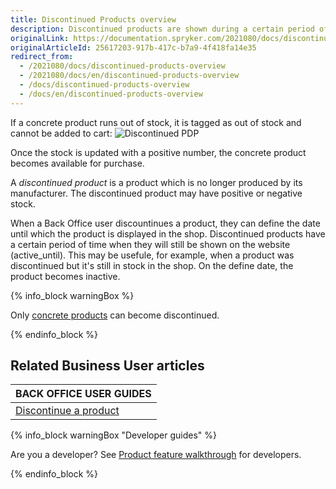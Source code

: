 ```yaml
---
title: Discontinued Products overview
description: Discontinued products are shown during a certain period of time after the manufacturer or a distributor announces that the product is no longer produced.
originalLink: https://documentation.spryker.com/2021080/docs/discontinued-products-overview
originalArticleId: 25617203-917b-417c-b7a9-4f418fa14e35
redirect_from:
  - /2021080/docs/discontinued-products-overview
  - /2021080/docs/en/discontinued-products-overview
  - /docs/discontinued-products-overview
  - /docs/en/discontinued-products-overview
---
```


If a concrete product runs out of stock, it is tagged as out of stock and cannot be added to cart:
![Discontinued PDP](https://spryker.s3.eu-central-1.amazonaws.com/docs/Features/Product+Management/Discontinued+Products/Discontinued+Products+Feature+Overview/discontinued-pdp-page.png)

Once the stock is updated with a positive number, the concrete product becomes available for purchase.

A *discontinued product* is a product which is no longer produced by its manufacturer. The discontinued product may have positive or negative stock.

When a Back Office user discountinues a product, they can define the date until which the product is displayed in the shop. Discontinued products have a certain period of time when they will still be shown on the website (active_until). This may be usefule, for example, when a product was discontinued but it's still in stock in the shop. On the define date, the product becomes inactive.

{% info_block warningBox %}

Only [concrete products](/docs/scos/user/features/{{page.version}}/product/product-feature-overview/products-overview.html#abstract-and-concrete-products--variants)
can become discontinued.

{% endinfo_block %}

## Related Business User articles

|BACK OFFICE USER GUIDES|
|---|
| [Discontinue a product](/docs/scos/user/user-guides/{{page.version}}/back-office-user-guide/catalog/products/managing-products/discontinuing-products.html)  |

{% info_block warningBox "Developer guides" %}

Are you a developer? See [Product feature walkthrough](/docs/scos/dev/feature-walkthroughs/{{page.version}}/product-feature-walkthrough.html) for developers.

{% endinfo_block %}

